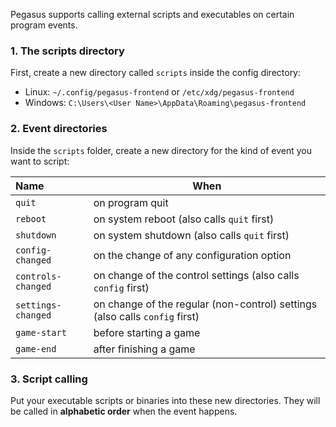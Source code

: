Pegasus supports calling external scripts and executables on certain program events.

### 1. The scripts directory

First, create a new directory called `scripts` inside the config directory:

- Linux: `~/.config/pegasus-frontend` or `/etc/xdg/pegasus-frontend`
- Windows: `C:\Users\<User Name>\AppData\Roaming\pegasus-frontend`

### 2. Event directories

Inside the `scripts` folder, create a new directory for the kind of event you want to script:

Name | When
:--- | ----
`quit` | on program quit
`reboot` | on system reboot (also calls `quit` first)
`shutdown` | on system shutdown (also calls `quit` first)
`config-changed` | on the change of any configuration option
`controls-changed` | on change of the control settings (also calls `config` first)
`settings-changed` | on change of the regular (non-control) settings (also calls `config` first)
`game-start` | before starting a game
`game-end` | after finishing a game

### 3. Script calling

Put your executable scripts or binaries into these new directories. They will be called in **alphabetic order** when the event happens.
